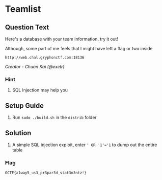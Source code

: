 # Teamlist

## Question Text
Here's a database with your team information, try it out!

Although, some part of me feels that I might have left a flag or two inside

`http://web.chal.gryphonctf.com:18136`

*Creator - Chuan Kai (@exetr)*

### Hint
1. SQL Injection may help you

## Setup Guide
1. Run `sudo ./build.sh` in the `distrib` folder

## Solution
1. A simple SQL injection exploit, enter `' OR '1'='1` to dump out the entire table
### Flag
`GCTF{a1way5_us3_pr3par3d_stat3m3ntz!}`
